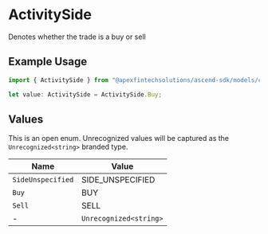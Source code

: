 # ActivitySide

Denotes whether the trade is a buy or sell

## Example Usage

```typescript
import { ActivitySide } from "@apexfintechsolutions/ascend-sdk/models/components";

let value: ActivitySide = ActivitySide.Buy;
```

## Values

This is an open enum. Unrecognized values will be captured as the `Unrecognized<string>` branded type.

| Name                   | Value                  |
| ---------------------- | ---------------------- |
| `SideUnspecified`      | SIDE_UNSPECIFIED       |
| `Buy`                  | BUY                    |
| `Sell`                 | SELL                   |
| -                      | `Unrecognized<string>` |